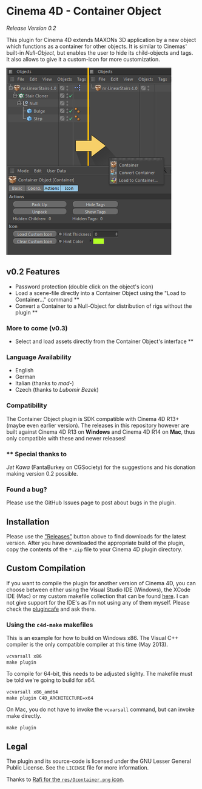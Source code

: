 # Cinema 4D - Container Object

*Release Version 0.2*

This plugin for Cinema 4D extends MAXONs 3D application by a new object which functions as a container for other objects. It is similar to Cinemas' built-in *Null-Object*, but enables the user to hide its child-objects and tags. It also allows to give it a custom-icon for more customization.

![OM Preview](image.png)

## v0.2 Features

- Password protection (double click on the object's icon)
- Load a scene-file directly into a Container Object using the "Load to Container..." command **
- Convert a Container to a Null-Object for distribution of rigs without the plugin **

### More to come (v0.3)

- Select and load assets directly from the Container Object's interface **

### Language Availability

- English
- German
- Italian (thanks to *mad-*)
- Czech (thanks to *Lubomir Bezek*)

### Compatibility

The Container Object plugin is SDK compatible with Cinema 4D R13+ (maybe even earlier version). The releases
in this repository however are built against Cinema 4D R13 on **Windows** and Cinema 4D R14 on **Mac**, thus only
compatible with these and newer releases!

### \*\* Special thanks to

*Jet Kawa* (FantaBurkey on CGSociety) for the suggestions and his donation making version 0.2 possible.

### Found a bug?

Please use the GitHub Issues page to post about bugs in the plugin.

## Installation

Please use the ["Releases"](https://github.com/NiklasRosenstein/c4dpl-container-object/releases/) button above to find downloads for the latest version. After you have downloaded the appropriate build of the plugin, copy the contents of the `*.zip` file to your Cinema 4D plugin directory.

## Custom Compilation

If you want to compile the plugin for another version of Cinema 4D, you can choose between either using the Visual Studio IDE (Windows), the XCode IDE (Mac) or my custom makefile collection that can be found [here][1]. I can not give support for the IDE's as I'm not using any of them myself. Please check the [plugincafe][3] and ask there.

### Using the `c4d-make` makefiles

This is an example for how to build on Windows x86. The Visual C++ compiler is the only compatible compiler at this time (May 2013).

    vcvarsall x86
    make plugin

To compile for 64-bit, this needs to be adjusted slighty. The makefile must be told we're going to build for x64.

    vcvarsall x86_amd64
    make plugin C4D_ARCHITECTURE=x64

On Mac, you do not have to invoke the `vcvarsall` command, but can invoke make directly.

    make plugin

## Legal

The plugin and its source-code is licensed under the GNU Lesser General Public License. See the `LICENSE` file for more information.

Thanks to [Rafi for the `res/Ocontainer.png` icon](http://www.graphicsfuel.com/2010/11/cardboard-box-psd-icon).


  [1]: https://github.com/NiklasRosenstein/c4d-make
  [3]: http://plugincafe.com/forum

